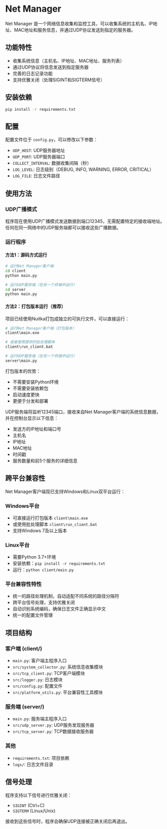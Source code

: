 # Net Manager

Net Manager 是一个网络信息收集和监控工具，可以收集系统的主机名、IP地址、MAC地址和服务信息，并通过UDP协议发送到指定的服务器。

## 功能特性

- 收集系统信息（主机名、IP地址、MAC地址、服务列表）
- 通过UDP协议将信息发送到指定服务器
- 完善的日志记录功能
- 支持优雅关闭（处理SIGINT和SIGTERM信号）

## 安装依赖

```bash
pip install -r requirements.txt
```

## 配置

配置文件位于 `config.py`，可以修改以下参数：

- `UDP_HOST`: UDP服务器地址
- `UDP_PORT`: UDP服务器端口
- `COLLECT_INTERVAL`: 数据收集间隔（秒）
- `LOG_LEVEL`: 日志级别（DEBUG, INFO, WARNING, ERROR, CRITICAL）
- `LOG_FILE`: 日志文件路径

## 使用方法

### UDP广播模式
程序现在使用UDP广播模式发送数据到端口12345，无需配置特定的接收端地址。任何在同一网络中的UDP服务端都可以接收这些广播数据。

### 运行程序

#### 方法1：源码方式运行
```bash
# 运行Net Manager客户端
cd client
python main.py

# 运行UDP服务端（在另一个终端中运行）
cd server
python main.py
```

#### 方法2：打包版本运行（推荐）
项目已经使用Nuitka打包成独立的可执行文件，可以直接运行：
```bash
# 运行Net Manager客户端（打包版本）
client\main.exe

# 或者使用提供的批处理脚本
client\run_client.bat

# 运行UDP服务端（在另一个终端中运行）
server\main.py
```

打包版本的优势：
- 不需要安装Python环境
- 不需要安装依赖包
- 启动速度更快
- 更便于分发和部署

UDP服务端将监听12345端口，接收来自Net Manager客户端的系统信息数据，并在控制台显示以下信息：
- 发送方的IP地址和端口号
- 主机名
- IP地址
- MAC地址
- 时间戳
- 服务数量和前5个服务的详细信息

## 跨平台兼容性

Net Manager客户端现已支持Windows和Linux双平台运行：

### Windows平台
- 可直接运行打包版本 `client\main.exe`
- 或使用批处理脚本 `client\run_client.bat`
- 支持Windows 7及以上版本

### Linux平台
- 需要Python 3.7+环境
- 安装依赖：`pip install -r requirements.txt`
- 运行：`python client/main.py`

### 平台兼容性特性
- 统一的路径处理机制，自动适配不同系统的路径分隔符
- 跨平台信号处理，支持优雅关闭
- 自动识别系统编码，确保日志文件正确显示中文
- 统一的配置文件管理

## 项目结构

### 客户端 (client/)
- `main.py`: 客户端主程序入口
- `src/system_collector.py`: 系统信息收集模块
- `src/tcp_client.py`: TCP客户端模块
- `src/logger.py`: 日志模块
- `src/config.py`: 配置文件
- `src/platform_utils.py`: 平台兼容性工具模块

### 服务端 (server/)
- `main.py`: 服务端主程序入口
- `src/udp_server.py`: UDP服务发现服务器
- `src/tcp_server.py`: TCP数据接收服务器

### 其他
- `requirements.txt`: 项目依赖
- `logs/`: 日志文件目录

## 信号处理

程序支持以下信号进行优雅关闭：

- `SIGINT` (Ctrl+C)
- `SIGTERM` (Linux/Unix)

接收到这些信号时，程序会确保UDP连接被正确关闭后再退出。